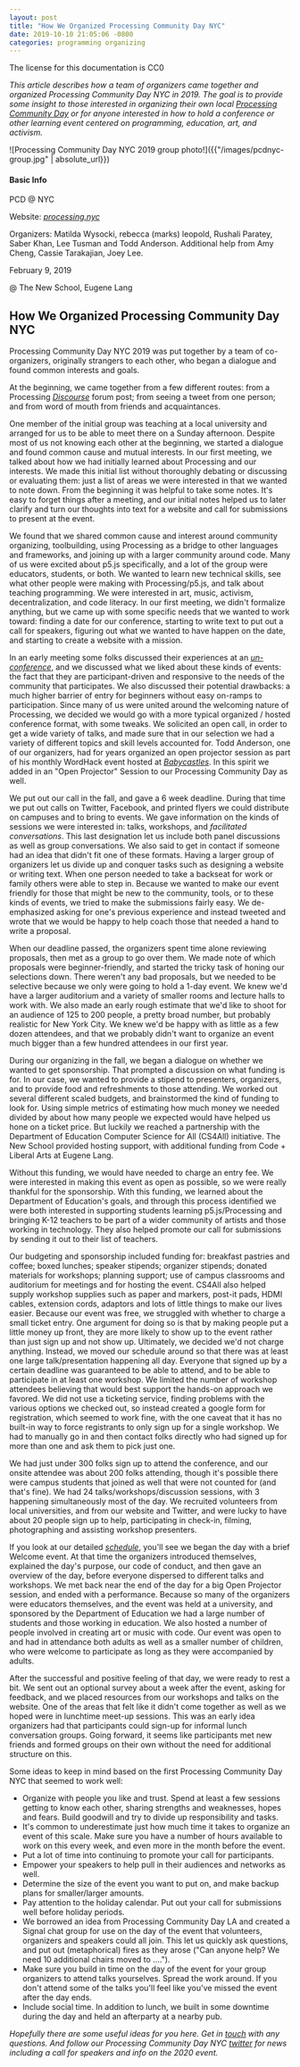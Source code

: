 ```yaml
---
layout: post
title: "How We Organized Processing Community Day NYC"
date: 2019-10-10 21:05:06 -0800
categories: programming organizing
---
```


The license for this documentation is CC0

*This article describes how a team of organizers came together and organized Processing Community Day NYC in 2019. The goal is to provide some insight to those interested in organizing their own local [Processing Community Day](http://day.processing.org) or for anyone interested in how to hold a conference or other learning event centered on programming, education, art, and activism.*

![Processing Community Day NYC 2019 group photo!]({{"/images/pcdnyc-group.jpg" | absolute_url}})
  
#### Basic Info

PCD @ NYC

Website: [*processing.nyc*](http://processing.nyc/)

Organizers: Matilda Wysocki, rebecca (marks) leopold, Rushali Paratey,
Saber Khan, Lee Tusman and Todd Anderson. Additional help from Amy
Cheng, Cassie Tarakajian, Joey Lee.

February 9, 2019

@ The New School, Eugene Lang

## How We Organized Processing Community Day NYC

Processing Community Day NYC 2019 was put together by a team of co-organizers, originally strangers to each other, who began a dialogue and found common interests and goals.

At the beginning, we came together from a few different routes: from a Processing [*Discourse*](https://discourse.processing.org/t/processing-community-day-new-york/1668) forum post; from seeing a tweet from one person; and from word of mouth from friends and acquaintances.

One member of the initial group was teaching at a local university and arranged for us to be able to meet there on a Sunday afternoon. Despite most of us not knowing each other at the beginning, we started a dialogue and found common cause and mutual interests. In our first meeting, we talked about how we had initially learned about Processing and our interests. We made this initial list without thoroughly debating or discussing or evaluating them: just a list of areas we were interested in that we wanted to note down. From the beginning it was helpful to take some notes. It's easy to forget things after a meeting, and our initial notes helped us to later clarify and turn our thoughts into text for a website and call for submissions to present at the event.

We found that we shared common cause and interest around community organizing, toolbuilding, using Processing as a bridge to other languages and frameworks, and joining up with a larger community around code. Many of us were excited about p5.js specifically, and a lot of the group were educators, students, or both. We wanted to learn new technical skills, see what other people were making with Processing/p5.js, and talk about teaching programming. We were interested in art, music, activism, decentralization, and code literacy.  In our first meeting, we didn't formalize anything, but we came up with some specific needs that we wanted to work toward: finding a date for our conference, starting to write text to put out a call for speakers, figuring out what we wanted to have happen on the date, and starting to create a website with a mission.

In an early meeting some folks discussed their experiences at an [*un-conference*](https://en.wikipedia.org/wiki/Unconference), and we discussed what we liked about these kinds of events: the fact that they are participant-driven and responsive to the needs of the community that participates. We also discussed their potential drawbacks: a much higher barrier of entry for beginners without easy on-ramps to participation.  Since many of us were united around the welcoming nature of Processing, we decided we would go with a more typical organized / hosted conference format, with some tweaks. We solicited an open call, in order to get a wide variety of talks, and made sure that in our selection we had a variety of different topics and skill levels accounted for. Todd Anderson, one of our organizers, had for years organized an open projector session as part of his monthly WordHack event hosted at [*Babycastles*](https://babycastles.com/). In this spirit we added in an "Open Projector" Session to our Processing Community Day as well.

We put out our call in the fall, and gave a 6 week deadline. During that time we put out calls on Twitter, Facebook, and printed flyers we could distribute on campuses and to bring to events. We gave information on the kinds of sessions we were interested in: talks, workshops, and *facilitated conversations*. This last designation let us include both panel discussions as well as group conversations. We also said to get in contact if someone had an idea that didn't fit one of these formats.  Having a larger group of organizers let us divide up and conquer tasks such as designing a website or writing text. When one person needed to take a backseat for work or family others were able to step in. Because we wanted to make our event friendly for those that might be new to the community, tools, or to these kinds of events, we tried to make the submissions fairly easy. We de-emphasized asking for one's previous experience and instead tweeted and wrote that we would be happy to help coach those that needed a hand to write a proposal.  

When our deadline passed, the organizers spent time alone reviewing proposals, then met as a group to go over them. We made note of which proposals were beginner-friendly, and started the tricky task of honing our selections down. There weren't any bad proposals, but we needed to be selective because we only were going to hold a 1-day event. We knew we'd have a larger auditorium and a variety of smaller rooms and lecture halls to work with. We also made an early rough estimate that we'd like to shoot for an audience of 125 to 200 people, a pretty broad number, but probably realistic for New York City. We knew we'd be happy with as little as a few dozen attendees, and that we probably didn't want to organize an event much bigger than a few hundred attendees in our first year.

During our organizing in the fall, we began a dialogue on whether we wanted to get sponsorship. That prompted a discussion on what funding is for. In our case, we wanted to provide a stipend to presenters, organizers, and to provide food and refreshments to those attending. We worked out several different scaled budgets, and brainstormed the kind of funding to look for. Using simple metrics of estimating how much money we needed divided by about how many people we expected would have helped us hone on a ticket price. But luckily we reached a partnership with the Department of Education Computer Science for All (CS4All) initiative. The New School provided hosting support, with additional funding from Code + Liberal Arts at Eugene Lang.

Without this funding, we would have needed to charge an entry fee. We were interested in making this event as open as possible, so we were really thankful for the sponsorship. With this funding, we learned about the Department of Education's goals, and through this process identified we were both interested in supporting students learning p5.js/Processing and bringing K-12 teachers to be part of a wider community of artists and those working in technology. They also helped promote our call for submissions by sending it out to their list of teachers.

Our budgeting and sponsorship included funding for: breakfast pastries and coffee; boxed lunches; speaker stipends; organizer stipends; donated materials for workshops; planning support; use of campus classrooms and auditorium for meetings and for hosting the event. CS4All also helped supply workshop supplies such as paper and markers, post-it pads, HDMI cables, extension cords, adaptors and lots of little things to make our lives easier.  Because our event was free, we struggled with whether to charge a small ticket entry. One argument for doing so is that by making people put a little money up front, they are more likely to show up to the event rather than just sign up and not show up. Ultimately, we decided we'd not charge anything. Instead, we moved our schedule around so that there was at least one large talk/presentation happening all day. Everyone that signed up by a certain deadline was guaranteed to be able to attend, and to be able to participate in at least one workshop. We limited the number of workshop attendees believing that would best support the hands-on approach we favored. We did not use a ticketing service, finding problems with the various options we checked out, so instead created a google form for registration, which seemed to work fine, with the one caveat that it has no built-in way to force registrants to only sign up for a single workshop. We had to manually go in and then contact folks directly who had signed up for more than one and ask them to pick just one.

We had just under 300 folks sign up to attend the conference, and our onsite attendee was about 200 folks attending, though it's possible there were campus students that joined as well that were not counted for (and that's fine). We had 24 talks/workshops/discussion sessions, with 3 happening simultaneously most of the day. We recruited volunteers from local universities, and from our website and Twitter, and were lucky to have about 20 people sign up to help, participating in check-in, filming, photographing and assisting workshop presenters.

If you look at our detailed [*schedule*](http://processing.nyc/2019/), you'll see we began the day with a brief Welcome event. At that time the organizers introduced themselves, explained the day's purpose, our code of conduct, and then gave an overview of the day, before everyone dispersed to different talks and workshops. We met back near the end of the day for a big Open Projector session, and ended with a performance.  Because so many of the organizers were educators themselves, and the event was held at a university, and sponsored by the Department of Education we had a large number of students and those working in education. We also hosted a number of people involved in creating art or music with code. Our event was open to and had in attendance both adults as well as a smaller number of children, who were welcome to participate as long as they were accompanied by adults.

After the successful and positive feeling of that day, we were ready to rest a bit. We sent out an optional survey about a week after the event, asking for feedback, and we placed resources from our workshops and talks on the website.  One of the areas that felt like it didn't come together as well as we hoped were in lunchtime meet-up sessions. This was an early idea organizers had that participants could sign-up for informal lunch conversation groups. Going forward, it seems like participants met new friends and formed groups on their own without the need for additional structure on this.  

Some ideas to keep in mind based on the first Processing Community Day NYC that seemed to work well:

- Organize with people you like and trust. Spend at least a few sessions getting to know each other, sharing strengths and weaknesses, hopes and fears. Build goodwill and try to divide up responsibility and tasks.
- It's common to underestimate just how much time it takes to organize an event of this scale. Make sure you have a number of hours available to work on this every week, and even more in the month before the event. 
- Put a lot of time into continuing to promote your call for participants.
- Empower your speakers to help pull in their audiences and networks as well.
- Determine the size of the event you want to put on, and make backup plans for smaller/larger amounts.
- Pay attention to the holiday calendar. Put out your call for submissions well before holiday periods.
- We borrowed an idea from Processing Community Day LA and created a Signal chat group for use on the day of the event that volunteers, organizers and speakers could all join. This let us quickly ask questions, and put out (metaphorical) fires as they arose ("Can anyone help? We need 10 additional chairs moved to ....").
- Make sure you build in time on the day of the event for your group organizers to attend talks yourselves. Spread the work around. If you don't attend some of the talks you'll feel like you've missed the event after the day ends.
- Include social time. In addition to lunch, we built in some downtime during the day and held an afterparty at a nearby pub.

*Hopefully there are some useful ideas for you here. Get in [touch](http://twitter.com/2sman2sman) with any questions. And follow our Processing Community Day NYC [twitter](http://twitter.com/pcdnyc) for news including a call for speakers and info on the 2020 event.*

